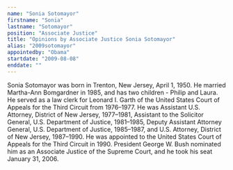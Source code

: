 ```yaml
---
name: "Sonia Sotomayor"
firstname: "Sonia"
lastname: "Sotomayor"
position: "Associate Justice"
title: "Opinions by Associate Justice Sonia Sotomayor"
alias: "2009sotomayor"
appointedby: "Obama"
startdate: "2009-08-08"
enddate: ""
---
```

Sonia Sotomayor was born in Trenton, New Jersey, April 1, 1950. He married Martha-Ann Bomgardner in 1985, and has two children - Philip and Laura. He served as a law clerk for Leonard I. Garth of the United States Court of Appeals for the Third Circuit from 1976–1977. He was Assistant U.S. Attorney, District of New Jersey, 1977–1981, Assistant to the Solicitor General, U.S. Department of Justice, 1981–1985, Deputy Assistant Attorney General, U.S. Department of Justice, 1985–1987, and U.S. Attorney, District of New Jersey, 1987–1990. He was appointed to the United States Court of Appeals for the Third Circuit in 1990. President George W. Bush nominated him as an Associate Justice of the Supreme Court, and he took his seat January 31, 2006.


